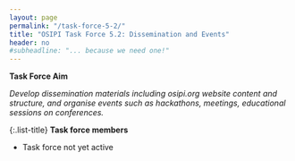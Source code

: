 ```yaml
---
layout: page
permalink: "/task-force-5-2/"
title: "OSIPI Task Force 5.2: Dissemination and Events"
header: no
#subheadline: "... because we need one!"
---
```


**Task Force Aim**

*Develop dissemination materials including osipi.org website content and structure, and organise events such as hackathons, meetings, educational sessions on conferences.*

{:.list-title}
**Task force members**

- Task force not yet active

